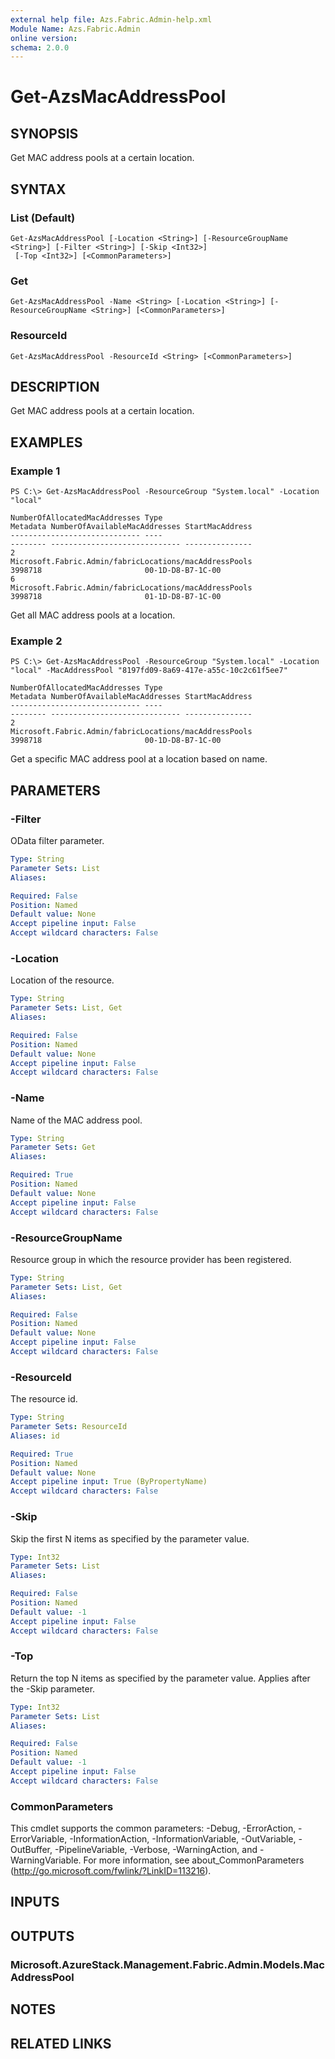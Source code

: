```yaml
---
external help file: Azs.Fabric.Admin-help.xml
Module Name: Azs.Fabric.Admin
online version: 
schema: 2.0.0
---
```


# Get-AzsMacAddressPool

## SYNOPSIS
Get MAC address pools at a certain location.

## SYNTAX

### List (Default)
```
Get-AzsMacAddressPool [-Location <String>] [-ResourceGroupName <String>] [-Filter <String>] [-Skip <Int32>]
 [-Top <Int32>] [<CommonParameters>]
```

### Get
```
Get-AzsMacAddressPool -Name <String> [-Location <String>] [-ResourceGroupName <String>] [<CommonParameters>]
```

### ResourceId
```
Get-AzsMacAddressPool -ResourceId <String> [<CommonParameters>]
```

## DESCRIPTION
Get MAC address pools at a certain location.

## EXAMPLES

### Example 1
```
PS C:\> Get-AzsMacAddressPool -ResourceGroup "System.local" -Location "local"

NumberOfAllocatedMacAddresses Type                                                   Metadata NumberOfAvailableMacAddresses StartMacAddress
----------------------------- ----                                                   -------- ----------------------------- ---------------
2                             Microsoft.Fabric.Admin/fabricLocations/macAddressPools          3998718                       00-1D-D8-B7-1C-00
6                             Microsoft.Fabric.Admin/fabricLocations/macAddressPools          3998718                       01-1D-D8-B7-1C-00
```

Get all MAC address pools at a location.

### Example 2
```
PS C:\> Get-AzsMacAddressPool -ResourceGroup "System.local" -Location "local" -MacAddressPool "8197fd09-8a69-417e-a55c-10c2c61f5ee7"

NumberOfAllocatedMacAddresses Type                                                   Metadata NumberOfAvailableMacAddresses StartMacAddress
----------------------------- ----                                                   -------- ----------------------------- ---------------
2                             Microsoft.Fabric.Admin/fabricLocations/macAddressPools          3998718                       00-1D-D8-B7-1C-00
```

Get a specific MAC address pool at a location based on name.

## PARAMETERS

### -Filter
OData filter parameter.

```yaml
Type: String
Parameter Sets: List
Aliases: 

Required: False
Position: Named
Default value: None
Accept pipeline input: False
Accept wildcard characters: False
```

### -Location
Location of the resource.

```yaml
Type: String
Parameter Sets: List, Get
Aliases: 

Required: False
Position: Named
Default value: None
Accept pipeline input: False
Accept wildcard characters: False
```

### -Name
Name of the MAC address pool.

```yaml
Type: String
Parameter Sets: Get
Aliases: 

Required: True
Position: Named
Default value: None
Accept pipeline input: False
Accept wildcard characters: False
```

### -ResourceGroupName
Resource group in which the resource provider has been registered.

```yaml
Type: String
Parameter Sets: List, Get
Aliases: 

Required: False
Position: Named
Default value: None
Accept pipeline input: False
Accept wildcard characters: False
```

### -ResourceId
The resource id.

```yaml
Type: String
Parameter Sets: ResourceId
Aliases: id

Required: True
Position: Named
Default value: None
Accept pipeline input: True (ByPropertyName)
Accept wildcard characters: False
```

### -Skip
Skip the first N items as specified by the parameter value.

```yaml
Type: Int32
Parameter Sets: List
Aliases: 

Required: False
Position: Named
Default value: -1
Accept pipeline input: False
Accept wildcard characters: False
```

### -Top
Return the top N items as specified by the parameter value.
Applies after the -Skip parameter.

```yaml
Type: Int32
Parameter Sets: List
Aliases: 

Required: False
Position: Named
Default value: -1
Accept pipeline input: False
Accept wildcard characters: False
```

### CommonParameters
This cmdlet supports the common parameters: -Debug, -ErrorAction, -ErrorVariable, -InformationAction, -InformationVariable, -OutVariable, -OutBuffer, -PipelineVariable, -Verbose, -WarningAction, and -WarningVariable. For more information, see about_CommonParameters (http://go.microsoft.com/fwlink/?LinkID=113216).

## INPUTS

## OUTPUTS

### Microsoft.AzureStack.Management.Fabric.Admin.Models.MacAddressPool

## NOTES

## RELATED LINKS

